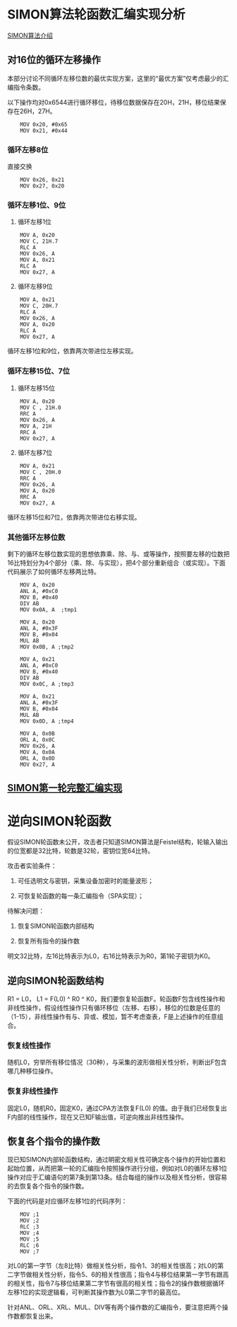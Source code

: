 # SIMON算法轮函数汇编实现分析

[SIMON算法介绍](https://ctf-wiki.github.io/ctf-wiki/crypto/blockcipher/simon-speck-zh/)

## 对16位的循环左移操作

本部分讨论不同循环左移位数的最优实现方案，这里的“最优方案”仅考虑最少的汇编指令条数。 

以下操作均对0x6544进行循环移位，待移位数据保存在20H，21H，移位结果保存在26H，27H。
```
    MOV 0x20, #0x65
    MOV 0x21, #0x44
```

### 循环左移8位

直接交换
```
    MOV 0x26, 0x21
    MOV 0x27, 0x20
```

### 循环左移1位、9位

1. 循环左移1位
```
    MOV A, 0x20
    MOV C, 21H.7
    RLC A
    MOV 0x26, A
    MOV A, 0x21
    RLC A
    MOV 0x27, A
```

2. 循环左移9位
```
    MOV A, 0x21
    MOV C, 20H.7
    RLC A
    MOV 0x26, A
    MOV A, 0x20
    RLC A
    MOV 0x27, A
```
循环左移1位和9位，依靠两次带进位左移实现。

### 循环左移15位、7位

1. 循环左移15位
```
    MOV A, 0x20 
    MOV C , 21H.0
    RRC A
    MOV 0x26, A
    MOV A, 21H
    RRC A
    MOV 0x27, A
```

2. 循环左移7位
```
    MOV A, 0x21 
    MOV C , 20H.0
    RRC A
    MOV 0x26, A
    MOV A, 0x20
    RRC A
    MOV 0x27, A
```
循环左移15位和7位，依靠两次带进位右移实现。

### 其他循环左移位数 

剩下的循环左移位数实现的思想依靠乘、除、与、或等操作，按照要左移的位数把16比特划分为4个部分（乘、除、与实现），把4个部分重新组合（或实现）。下面代码展示了如何循环左移两比特。
```
    MOV A, 0x20
    ANL A, #0xC0
    MOV B, #0x40
    DIV AB
    MOV 0x0A, A  ;tmp1

    MOV A, 0x20
    ANL A, #0x3F
    MOV B, #0x04
    MUL AB
    MOV 0x0B, A ;tmp2

    MOV A, 0x21
    ANL A, #0xC0
    MOV B, #0x40
    DIV AB
    MOV 0x0C, A ;tmp3

    MOV A, 0x21
    ANL A, #0x3F
    MOV B, #0x04
    MUL AB
    MOV 0x0D, A ;tmp4

    MOV A, 0x0B
    ORL A, 0x0C
    MOV 0x26, A
    MOV A, 0x0A
    ORL A, 0x0D
    MOV 0x27, A
```

## [SIMON第一轮完整汇编实现](https://github.com/happyXinx/Simon-Analysis-Based-Disassembler/blob/master/SIMON%E8%BD%AE%E5%87%BD%E6%95%B0%E6%B1%87%E7%BC%96%E4%BB%A3%E7%A0%81.c) 


# 逆向SIMON轮函数

假设SIMON轮函数未公开，攻击者只知道SIMON算法是Feistel结构，轮输入输出的位宽都是32比特，轮数是32轮，密钥位宽64比特。

攻击者实验条件：

1. 可任选明文与密钥，采集设备加密时的能量波形；

2. 可恢复轮函数的每一条汇编指令（SPA实现）；

待解决问题：

1. 恢复SIMON轮函数内部结构

2. 恢复所有指令的操作数

明文32比特，左16比特表示为L0，右16比特表示为R0，第1轮子密钥为K0。 

## 逆向SIMON轮函数结构

R1 = L0， L1 = F(L0) ^ R0 ^ K0，我们要恢复轮函数F。轮函数F包含线性操作和非线性操作，假设线性操作只有循环移位（左移、右移），移位的位数是任意的（1-15），非线性操作有与、异或、模加，暂不考虑查表，F是上述操作的任意组合。

### 恢复线性操作 

随机L0，穷举所有移位情况（30种），与采集的波形做相关性分析，判断出F包含哪几种移位操作。

### 恢复非线性操作 

固定L0，随机R0，固定K0，通过CPA方法恢复F(L0) 的值。由于我们已经恢复出F内部的线性操作，现在又已知F输出值，可逆向推出非线性操作。

## 恢复各个指令的操作数

现已知SIMON内部轮函数结构，通过眀密文相关性可确定各个操作的开始位置和起始位置，从而把第一轮的汇编指令按照操作进行分组，例如对L0的循环左移1位操作对应于汇编语句的第7条到第13条。结合每组的操作以及相关性分析，很容易的去恢复各个指令的操作数。

下面的代码是对应循环左移1位的代码序列：

```
    MOV ;1 
    MOV ;2
    RLC ;3
    MOV ;4
    MOV ;5
    RLC ;6
    MOV ;7
```

对L0的第一字节（左8比特）做相关性分析，指令1、3的相关性很高；对L0的第二字节做相关性分析，指令5、6的相关性很高；指令4与移位结果第一字节有跟高的相关性，指令7与移位结果第二字节有很高的相关性；指令2的操作数根据循环左移1位的实现逻辑看，可判断其操作数为L0第二字节的最高位。

针对ANL、ORL、XRL、MUL、DIV等有两个操作数的汇编指令，要注意把两个操作数都恢复出来。




